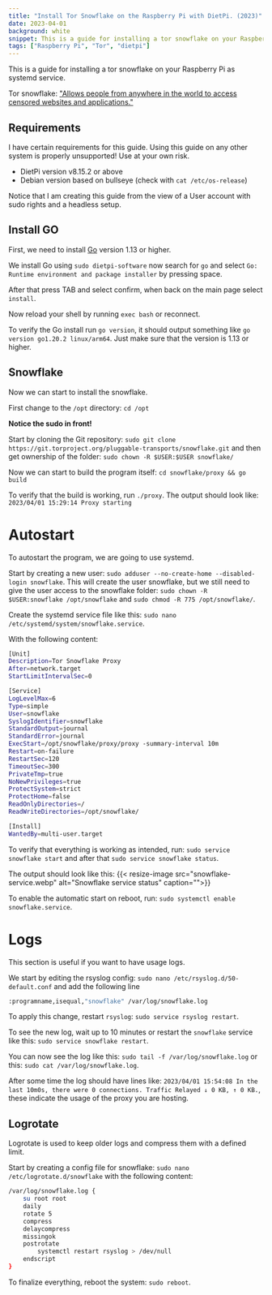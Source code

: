 ```yaml
---
title: "Install Tor Snowflake on the Raspberry Pi with DietPi. (2023)"
date: 2023-04-01
background: white
snippet: This is a guide for installing a tor snowflake on your Raspberry Pi as systemd service.
tags: ["Raspberry Pi", "Tor", "dietpi"]
---
```

This is a guide for installing a tor snowflake on your Raspberry Pi as systemd service.

Tor snowflake: ["Allows people from anywhere in the world to access censored websites and applications."](https://snowflake.torproject.org/)

## Requirements

I have certain requirements for this guide. Using this guide on any other system is properly unsupported! Use at your own risk.

- DietPi version v8.15.2 or above
- Debian version based on bullseye (check with `cat /etc/os-release`)

Notice that I am creating this guide from the view of a User account with sudo rights and a headless setup.

## Install GO

First, we need to install [Go](https://go.dev/) version 1.13 or higher.

We install Go using `sudo dietpi-software` now search for `go` and select `Go: Runtime environment and package installer` by pressing space.

After that press TAB and select confirm, when back on the main page select `install`.

Now reload your shell by running `exec bash` or reconnect.

To verify the Go install run `go version`, it should output something like `go version go1.20.2 linux/arm64`. Just make sure that the version is 1.13 or higher.

## Snowflake

Now we can start to install the snowflake.

First change to the `/opt` directory: `cd /opt`

**Notice the sudo in front!**

Start by cloning the Git repository: `sudo git clone https://git.torproject.org/pluggable-transports/snowflake.git` and then get ownership of the folder: `sudo chown -R $USER:$USER snowflake/`

Now we can start to build the program itself: `cd snowflake/proxy && go build`

To verify that the build is working, run `./proxy`. The output should look like: `2023/04/01 15:29:14 Proxy starting`

# Autostart

To autostart the program, we are going to use systemd.

Start by creating a new user: `sudo adduser --no-create-home --disabled-login snowflake`. This will create the user snowflake, but we still need to give the user access to the snowflake folder: `sudo chown -R $USER:snowflake /opt/snowflake` and `sudo chmod -R 775 /opt/snowflake/`.

Create the systemd service file like this: `sudo nano /etc/systemd/system/snowflake.service`.

With the following content:
```bash
[Unit]
Description=Tor Snowflake Proxy
After=network.target
StartLimitIntervalSec=0

[Service]
LogLevelMax=6
Type=simple
User=snowflake
SyslogIdentifier=snowflake
StandardOutput=journal
StandardError=journal
ExecStart=/opt/snowflake/proxy/proxy -summary-interval 10m
Restart=on-failure
RestartSec=120
TimeoutSec=300
PrivateTmp=true
NoNewPrivileges=true
ProtectSystem=strict
ProtectHome=false
ReadOnlyDirectories=/
ReadWriteDirectories=/opt/snowflake/

[Install]
WantedBy=multi-user.target
```

To verify that everything is working as intended, run: `sudo service snowflake start` and after that `sudo service snowflake status`.

The output should look like this:
{{< resize-image src="snowflake-service.webp" alt="Snowflake service status" caption="">}}

To enable the automatic start on reboot, run: `sudo systemctl enable snowflake.service`.

# Logs

This section is useful if you want to have usage logs.

We start by editing the rsyslog config: `sudo nano /etc/rsyslog.d/50-default.conf` and add the following line 

```bash 
:programname,isequal,"snowflake" /var/log/snowflake.log
```

To apply this change, restart `rsyslog`: `sudo service rsyslog restart`.

To see the new log, wait up to 10 minutes or restart the `snowflake` service like this: `sudo service snowflake restart`.

You can now see the log like this: `sudo tail -f /var/log/snowflake.log` or this: `sudo cat /var/log/snowflake.log`.

After some time the log should have lines like: `2023/04/01 15:54:08 In the last 10m0s, there were 0 connections. Traffic Relayed ↓ 0 KB, ↑ 0 KB.`, these indicate the usage of the proxy you are hosting.

## Logrotate

Logrotate is used to keep older logs and compress them with a defined limit.

Start by creating a config file for snowflake: `sudo nano /etc/logrotate.d/snowflake` with the following content:
```bash
/var/log/snowflake.log { 
    su root root
    daily
    rotate 5
    compress
    delaycompress
    missingok
    postrotate
        systemctl restart rsyslog > /dev/null
    endscript    
}
```

To finalize everything, reboot the system: `sudo reboot`.
